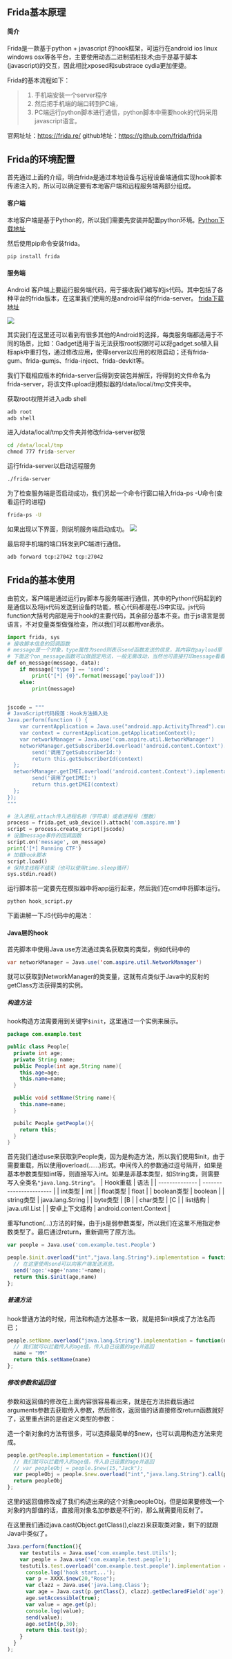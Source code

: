 ## Frida基本原理
#### 简介
Frida是一款基于python + javascript 的hook框架，可运行在android ios linux windows osx等各平台，主要使用动态二进制插桩技术;由于是基于脚本(javascript)的交互，因此相比xposed和substrace cydia更加便捷。

Frida的基本流程如下：
>1. 手机端安装一个server程序
>2. 然后把手机端的端口转到PC端，
>3. PC端运行python脚本进行通信，python脚本中需要hook的代码采用javascript语言。

官网址址：https://frida.re/
github地址：https://github.com/frida/frida

## Frida的环境配置
首先通过上面的介绍，明白frida是通过本地设备与远程设备端通信实现hook脚本传递注入的，所以可以确定要有本地客户端和远程服务端两部分组成。

#### 客户端

本地客户端是基于Python的，所以我们需要先安装并配置python环境。[Python下载地址](https://www.python.org/)

然后使用pip命令安装frida。
```python
pip install frida
```

#### 服务端
Android 客户端上要运行服务端代码，用于接收我们编写的js代码。其中包括了各种平台的frida版本，在这里我们使用的是android平台的frida-server。  [frida下载地址](https://github.com/frida/frida/releases)

![](../../res/frida-server版本.jpg)

其实我们在这里还可以看到有很多其他的Android的选择，每类服务端都适用于不同的场景，比如：Gadget适用于当无法获取root权限时可以将gadget.so植入目标apk中重打包，通过修改应用，使得server以应用的权限启动；还有frida-gum、frida-gumjs、frida-inject、frida-devkit等。


我们下载相应版本的frida-server后得到安装包并解压，将得到的文件命名为frida-server，将该文件upload到模拟器的/data/local/tmp文件夹中。

获取root权限并进入adb shell
```cmd
adb root
adb shell
```
进入/data/local/tmp文件夹并修改frida-server权限
```cmd
cd /data/local/tmp
chmod 777 frida-server
```
运行frida-server以启动远程服务
```cmd
./frida-server
```
为了检查服务端是否启动成功，我们另起一个命令行窗口输入frida-ps -U命令(查看运行的进程)
```cmd
frida-ps -U
```
如果出现以下界面，则说明服务端启动成功。
![](../../res/frida-ps.jpg)

最后将手机端的端口转发到PC端进行通信。
```cmd
adb forward tcp:27042 tcp:27042
```
## Frida的基本使用
由前文，客户端是通过运行py脚本与服务端进行通信，其中的Python代码起到的是通信以及将js代码发送到设备的功能，核心代码都是在JS中实现。js代码function大括号内部是用于hook的主要代码，其余部分基本不变。由于js语言是弱语言，不对变量类型做强检查，所以我们可以都用var表示。
```python
import frida, sys
# 接收脚本信息的回调函数
# message是一个对象，type属性为send则表示send函数发送的信息，其内容在payload里
# 下面这个on_message函数可以做固定用法，一般无需改动，当然也可直接打印message看看里边的内容
def on_message(message, data):
    if message['type'] == 'send':
        print("[*] {0}".format(message['payload']))
    else:
        print(message)


jscode = """
# JavaScript代码段落：Hook方法插入处
Java.perform(function () {
	var currentApplication = Java.use("android.app.ActivityThread").currentApplication();
	var context = currentApplication.getApplicationContext();
	var networkManager = Java.use('com.aspire.util.NetworkManager')
  	networkManager.getSubscriberId.overload('android.content.Context').implementation = function (context) {
   		send('调用了getSubscriberId:')
   		return this.getSubscriberId(context)
  };
  networkManager.getIMEI.overload('android.content.Context').implementation = function (context) {
   		send('调用了getIMEI:')
   		return this.getIMEI(context)
  };
});
"""

# 注入进程,attach传入进程名称（字符串）或者进程号（整数）
process = frida.get_usb_device().attach('com.aspire.mm')
script = process.create_script(jscode)
# 设置message事件的回调函数
script.on('message', on_message)
print('[*] Running CTF')
# 加载hook脚本
script.load()
# 保持主线程不结束（也可以使用time.sleep循环）
sys.stdin.read()
```
运行脚本前一定要先在模拟器中将app运行起来，然后我们在cmd中将脚本运行。
```cmd
python hook_script.py
```
下面讲解一下JS代码中的用法：
#### Java层的hook
首先脚本中使用Java.use方法通过类名获取类的类型，例如代码中的
```java
var networkManager = Java.use('com.aspire.util.NetworkManager')
```
就可以获取到NetworkManager的类变量，这就有点类似于Java中的反射的getClass方法获得类的实例。
##### 构造方法
hook构造方法需要用到关键字`$init`，这里通过一个实例来展示。
```java
package com.example.test

public class People{
  private int age;
  private String name;
  public People(int age,String name){
    this.age=age;
    this.name=name;
  }

  public void setName(String name){
    this.name=name;
  }

  pubilc People getPeople(){
    return this;
  }
}
```
首先我们通过use来获取到People类，因为是构造方法，所以我们使用$init，由于需要重载，所以使用overload(……)形式。中间传入的参数通过逗号隔开，如果是基本参数类型如int等，则直接写入int。如果是非基本类型，如String类，则需要写入全类名``"java.lang.String"``。
| Hook重载       | 语法                    |
| -------------- | ----------------------- |
| int类型        | int                     |
| float类型      | float                   |
| boolean类型    | boolean                 |
| string类型     | java.lang.String        |
| byte类型       | [B                      |
| char类型       | [C                      |
| list结构       | java.util.List          |
| 安卓上下文结构 | android.content.Context |


重写function(...)方法的时候，由于js是弱参数类型，所以我们在这里不用指定参数类型了。最后通过return，重新调用了原方法。
```js
var people = Java.use('com.example.test.People')

people.$init.overload("int","java.lang.String").implementation = function(age,name)(){
  // 在这里使用send可以向客户端发送消息。
  send('age:'+age+'name:'+name);
  return this.$init(age,name)
};
```
##### 普通方法
hook普通方法的时候，用法和构造方法基本一致，就是把$init换成了方法名而已；
```js
people.setName.overload("java.lang.String").implementation = function(name)(){
  // 我们就可以拦截传入的age值，传入自己设置的age并返回
  name = "MM"
  return this.setName(name)
};
```
##### 修改参数和返回值
参数和返回值的修改在上面内容很容易看出来，就是在方法拦截后通过arguments参数去获取传入参数，然后修改，返回值的话直接修改return函数就好了，这里重点讲的是自定义类型的参数：

造一个新对象的方法有很多，可以选择最简单的$new，也可以调用构造方法来完成。
```js
people.getPeople.implementation = function()(){
  // 我们就可以拦截传入的age值，传入自己设置的age并返回
  // var peopleObj = people.$new(15,"Jack");
  var peopleObj = people.$new.overload("int","java.lang.String").call(people,15,"Jack");
  return peopleObj
};
```
这里的返回值修改成了我们构造出来的这个对象peopleObj，但是如果要修改一个对象的内部值的话，直接用对象名加参数是不行的，那么就需要用反射了。

在这里我们通过java.cast(Object.getClass(),clazz)来获取类对象，剩下的就跟Java中类似了。
```js
Java.perform(function(){
    var testutils = Java.use('com.example.test.Utils');
    var people = Java.use('com.example.test.people');
    testutils.test.overload('com.example.test.people').implementation = function(a){
      console.log('hook start...');
      var p = XXXX.$new(20,"Rose");
      var clazz = Java.use('java.lang.Class');
      var age = Java.cast(p.getClass(), clazz).getDeclaredField('age');
      age.setAccessible(true);
      var value = age.get(p);
      console.log(value);
      send(value);
      age.setInt(p,30);
      return this.test(p);
    }
  }
);


```
